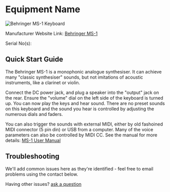 # Equipment Name

![Behringer MS-1 Keyboard](<https://mediadl.musictribe.com/media/PLM/data/images/products/P0DNG/515Wx515H/MS-1-BK_P0DNG_Top_B.png>)

Manufacturer Website Link: [Behringer MS-1](<https://www.behringer.com/behringer/product?modelCode=0722-AAM>)

Serial No(s): 

## Quick Start Guide

The Behringer MS-1 is a monophonic analogue synthesiser. It can achieve many "classic synthesiser" sounds, but not imitations of acoustic instruments, like a clarinet or violin.

Connect the DC power jack, and plug a speaker into the "output" jack on the rear. Ensure the "volume" dial on the left side of the keyboard is turned up. You can now play the keys and hear sound. There are no preset sounds on this keyboard and the sound you hear is controlled by adjusting the numerous dials and faders.

You can also trigger the sounds with external MIDI, either by old fashoined MIDI connector (5 pin din) or USB from a computer. Many of the voice parameters can also be controlled by MIDI CC. See the manual for more details:
[MS-1 User Manual](<https://mediadl.musictribe.com/media/PLM/data/docs/P0DNG/MS-1_QSG_WW.pdf>)

## Troubleshooting

We'll add common issues here as they're identified - feel free to email problems using the contact below.

Having other issues? [ask a question](<mailto:ChrisBall@omnimusic.org.uk>)
